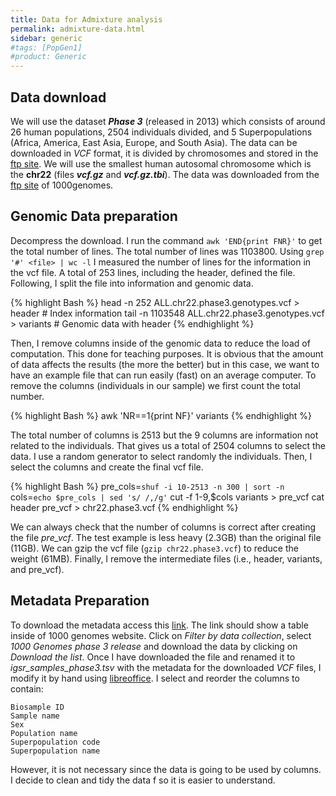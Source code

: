 ```yaml
---
title: Data for Admixture analysis
permalink: admixture-data.html
sidebar: generic
#tags: [PopGen1]
#product: Generic
---
```


## Data download

We will use the dataset ***Phase 3*** (released in 2013) which consists of around 26 human populations, 2504 individuals divided, and 5 Superpopulations (Africa, America, East Asia, Europe, and South Asia). The data can be downloaded in _VCF_ format, it is divided by chromosomes and stored in the [ftp site](ftp://ftp.1000genomes.ebi.ac.uk/vol1/ftp/release/20130502/). We will use the smallest human autosomal chromosome which is the **chr22** (files **_vcf.gz_** and **_vcf.gz.tbi_**). The data was downloaded from the [ftp site](ftp://ftp.1000genomes.ebi.ac.uk/vol1/ftp/release/20130502/) of 1000genomes.

## Genomic Data preparation

Decompress the download. I run the command `awk 'END{print FNR}'` to get the total number of lines. The total number of lines was 1103800. Using `grep '#' <file> | wc -l` I measured the number of lines for the information in the vcf file. A total of 253 lines, including the header, defined the file. Following, I split the file into information and genomic data.

{% highlight Bash %}
head -n 252 ALL.chr22.phase3.genotypes.vcf > header         # Index information
tail -n 1103548 ALL.chr22.phase3.genotypes.vcf > variants   # Genomic data with header
{% endhighlight %}

Then, I remove columns inside of the genomic data to reduce the load of computation. This done for teaching purposes. It is obvious that the amount of data affects the results (the more the better) but in this case, we want to have an example file that can run easily (fast) on an average computer. To remove the columns (individuals in our sample) we first count the total number.

{% highlight Bash %}
awk 'NR==1{print NF}' variants
{% endhighlight %}

The total number of columns is 2513 but the 9 columns are information not related to the individuals. That gives us a total of 2504 columns to select the data. I use a random generator to select randomly the individuals. Then, I select the columns and create the final vcf file.

{% highlight Bash %}
pre_cols=`shuf -i 10-2513 -n 300 | sort -n`
cols=`echo $pre_cols | sed 's/ /,/g'`
cut -f 1-9,$cols variants > pre_vcf
cat header pre_vcf > chr22.phase3.vcf
{% endhighlight %}

We can always check that the number of columns is correct after creating the file _pre_vcf_. The test example is less heavy (2.3GB) than the original file (11GB). We can gzip the vcf file (`gzip chr22.phase3.vcf`) to reduce the weight (61MB). Finally, I remove the intermediate files (i.e., header, variants, and pre_vcf).

## Metadata Preparation

To download the metadata access this [link](https://www.internationalgenome.org/data-portal/sample). The link should show a table inside of 1000 genomes website. Click on _Filter by data collection_, select _1000 Genomes phase 3 release_ and download the data by clicking on _Download the list_. Once I have downloaded the file and renamed it to _igsr_samples_phase3.tsv_ with the metadata for the downloaded _VCF_ files, I modify it by hand using [libreoffice](https://libreoffice.org/). I select and reorder the columns to contain:

```
Biosample ID
Sample name
Sex
Population name
Superpopulation code
Superpopulation name
```

However, it is not necessary since the data is going to be used by columns. I decide to clean and tidy the data f so it is easier to understand.